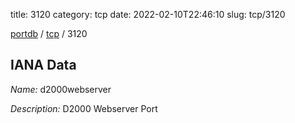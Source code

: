title: 3120
category: tcp
date: 2022-02-10T22:46:10
slug: tcp/3120

[portdb](/) / [tcp](/category/tcp.html) / 3120


## IANA Data

_Name:_ d2000webserver

_Description:_ D2000 Webserver Port

